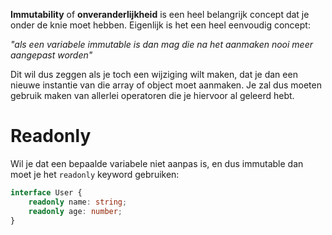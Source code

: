 **Immutability** of **onveranderlijkheid** is een heel belangrijk concept dat je onder de knie moet hebben. Eigenlijk is het een heel eenvoudig concept:

*"als een variabele immutable is dan mag die na het aanmaken nooi meer aangepast worden"*

Dit wil dus zeggen als je toch een wijziging wilt maken, dat je dan een nieuwe instantie van die array of object moet aanmaken. Je zal dus moeten gebruik maken van allerlei operatoren die je hiervoor al geleerd hebt.

# Readonly
Wil je dat een bepaalde variabele niet aanpas is, en dus immutable dan moet je het `readonly` keyword gebruiken:

```ts
interface User {
	readonly name: string;
	readonly age: number;
}
```